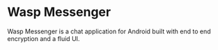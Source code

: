 # Wasp Messenger
Wasp Messenger is a chat application for Android built with end to end encryption and a fluid UI.
